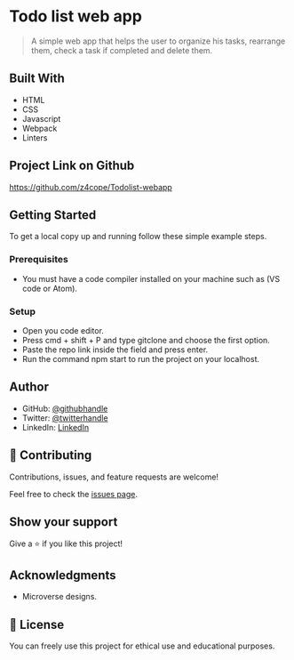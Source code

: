 # Todo list web app

> A simple web app that helps the user to organize his tasks, rearrange them, check a task if completed and delete them.

## Built With

- HTML
- CSS
- Javascript
- Webpack
- Linters

## Project Link on Github

https://github.com/z4cope/Todolist-webapp

## Getting Started

To get a local copy up and running follow these simple example steps.

### Prerequisites

- You must have a code compiler installed on your machine such as (VS code or Atom).

### Setup

- Open you code editor.
- Press cmd + shift + P and type gitclone and choose the first option.
- Paste the repo link inside the field and press enter.
- Run the command npm start to run the project on your localhost.

## Author

- GitHub: [@githubhandle](https://github.com/z4cope)
- Twitter: [@twitterhandle](https://twitter.com/mokhaledev)
- LinkedIn: [LinkedIn](https://www.linkedin.com/in/mohamed-khaled-10138a1b7/)

## 🤝 Contributing

Contributions, issues, and feature requests are welcome!

Feel free to check the [issues page](https://github.com/z4cope/Todolist-webapp/issues).

## Show your support

Give a ⭐️ if you like this project!

## Acknowledgments

- Microverse designs.

## 📝 License

You can freely use this project for ethical use and educational purposes.
